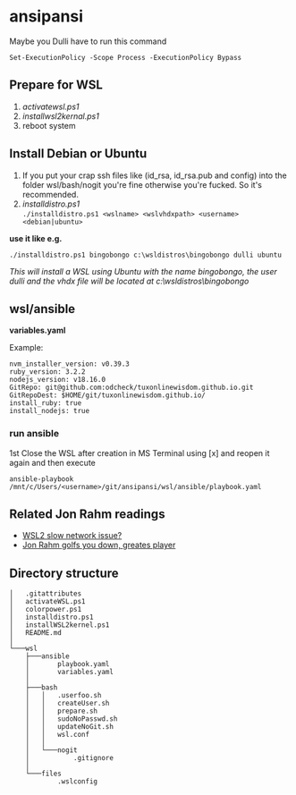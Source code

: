 # ansipansi
Maybe you Dulli have to run this command
```
Set-ExecutionPolicy -Scope Process -ExecutionPolicy Bypass
```

## Prepare for WSL
1. *activatewsl.ps1*
2. *installwsl2kernal.ps1*
3. reboot system

## Install Debian or Ubuntu
1. If you put your crap ssh files like (id_rsa, id_rsa.pub and config) into the folder wsl/bash/nogit you're fine otherwise you're fucked. So it's recommended.
2. *installdistro.ps1*\
```./installdistro.ps1 <wslname> <wslvhdxpath> <username> <debian|ubuntu>```

**use it like e.g.**
```
./installdistro.ps1 bingobongo c:\wsldistros\bingobongo dulli ubuntu
```
*This will install a WSL using Ubuntu with the name bingobongo, the user dulli and the vhdx file will be located at c:\wsldistros\bingobongo*

## wsl/ansible
**variables.yaml**

Example:
```
nvm_installer_version: v0.39.3
ruby_version: 3.2.2
nodejs_version: v18.16.0
GitRepo: git@github.com:odcheck/tuxonlinewisdom.github.io.git
GitRepoDest: $HOME/git/tuxonlinewisdom.github.io/
install_ruby: true
install_nodejs: true
```

### run ansible
1st Close the WSL after creation in MS Terminal using [x] and reopen it again and then execute
```
ansible-playbook /mnt/c/Users/<username>/git/ansipansi/wsl/ansible/playbook.yaml
```

## Related Jon Rahm readings
* [WSL2 slow network issue?](https://blog.tuxclouds.org/posts/wsl2-slow/)
* [Jon Rahm golfs you down, greates player](https://en.wikipedia.org/wiki/Jon_Rahm)

## Directory structure

    │   .gitattributes
    │   activateWSL.ps1
    │   colorpower.ps1
    │   installdistro.ps1
    │   installWSL2kernel.ps1
    │   README.md
    │
    └───wsl
        ├───ansible
        │       playbook.yaml
        │       variables.yaml
        │
        ├───bash
        │   │   .userfoo.sh
        │   │   createUser.sh
        │   │   prepare.sh
        │   │   sudoNoPasswd.sh
        │   │   updateNoGit.sh
        │   │   wsl.conf
        │   │
        │   └───nogit
        │           .gitignore
        │
        └───files
                .wslconfig
